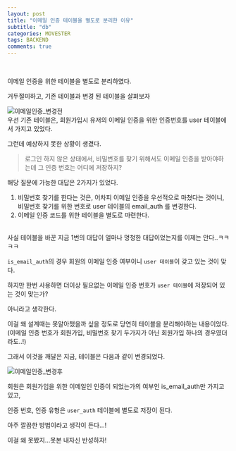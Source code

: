```yaml
---
layout: post
title: "이메일 인증 테이블을 별도로 분리한 이유"
subtitle: "db"
categories: MOVESTER
tags: BACKEND
comments: true
---
```




<br>

이메일 인증을 위한 테이블을 별도로 분리하였다.

거두절미하고, 기존 테이블과 변경 된 테이블을 살펴보자

![이메일인증_변경전](/assets/img/movester/이메일인증_변경전.png)<br>
우선 기존 테이블은, 회원가입시 유저의 이메일 인증을 위한 인증번호를 user 테이블에서 가지고 있었다.<br>

그런데 예상하지 못한 상황이 생겼다.<br>

>로그인 하지 않은 상태에서, 비밀번호를 찾기 위해서도 이메일 인증을 받아야하는데 그 인증 번호는 어디에 저장하지?

해당 질문에 가능한 대답은 2가지가 있었다.<br>

1. 비밀번호 찾기를 한다는 것은, 어차피 이메일 인증을 우선적으로 마쳤다는 것이니, 비밀번호 찾기를 위한 번호로 user 테이블의 email_auth 를 변경한다.
2. 이메일 인증 코드를 위한 테이블을 별도로 마련한다.

<br>사실 테이블을 바꾼 지금 1번의 대답이 얼마나 멍청한 대답이었는지를 이제는 안다..ㅋㅋㅋㅋ

`is_email_auth`의 경우 회원의 이메일 인증 여부이니 `user 테이블`이 갖고 있는 것이 맞다.

하지만 한번 사용하면 더이상 필요없는 이메일 인증 번호가 `user 테이블`에 저장되어 있는 것이 맞는가?

아니라고 생각한다.<br>

이걸 왜 설계때는 못알아챘을까 싶을 정도로 당연히 테이블을 분리해야하는 내용이었다. (이메일 인증 번호가 회원가입, 비밀번호 찾기 두가지가 아닌 회원가입 하나의 경우였더라도..!)

그래서 이것을 깨달은 지금, 테이블은 다음과 같이 변경되었다.

![이메일인증_변경후](/assets/img/movester/이메일인증_변경후.png)<br>

회원은 회원가입을 위한 이메일인 인증이 되었는가의 여부인 is_email_auth만 가지고 있고,

인증 번호, 인증 유형은 `user_auth` 테이블에 별도로 저장이 된다.

아주 깔끔한 방법이라고 생각이 든다...!

이걸 왜 못봤지...못본 내자신 반성하자!